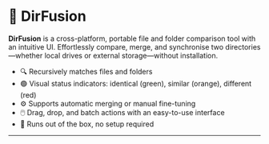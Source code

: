 # 📂 DirFusion

**DirFusion** is a cross-platform, portable file and folder comparison tool with an intuitive UI. Effortlessly compare, merge, and synchronise two directories—whether local drives or external storage—without installation.  
- 🔍 Recursively matches files and folders  
- 🟢 Visual status indicators: identical (green), similar (orange), different (red)  
- ⚙️ Supports automatic merging or manual fine-tuning  
- 🖱️ Drag, drop, and batch actions with an easy-to-use interface  
- 🚀 Runs out of the box, no setup required

---

